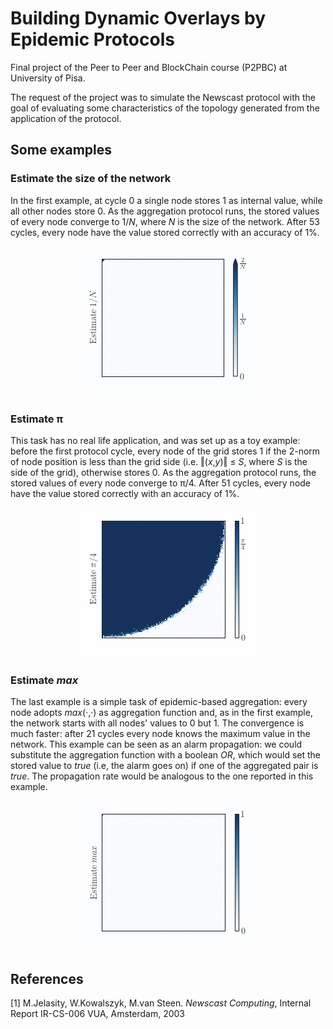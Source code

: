 # Building Dynamic Overlays by Epidemic Protocols #

Final project of the Peer to Peer and BlockChain course (P2PBC) at University of Pisa.

The request of the project was to simulate the Newscast protocol with the goal of evaluating some characteristics of the topology generated from the application of the protocol.

## Some examples ##

### Estimate the size of the network ###
In the first example, at cycle 0 a single node stores 1 as internal value, while all other nodes store 0. As the aggregation protocol runs, the stored values of every node converge to 1/*N*, where *N* is the size of the network. After 53 cycles, every node have the value stored correctly with an accuracy of 1%.

<p align="center">
  <img src="imgs/size.gif">
</p>

### Estimate π ###

This task has no real life application, and was set up as a toy example: before the first protocol cycle, every node of the grid stores 1 if the 2-norm of node position is less than the grid side  (i.e. ‖(*x*,*y*)‖ ≤ *S*, where *S* is the side of the grid), otherwise stores 0. As the aggregation protocol runs, the stored values of every node converge to π/4. After 51 cycles, every node have the value stored correctly with an accuracy of 1%.

<p align="center">
  <img src="imgs/pi.gif">
</p>

### Estimate *max* ###

The last example is a simple task of epidemic-based aggregation: every node adopts *max*(·,·) as aggregation function and, as in the first example, the network starts with all nodes' values to 0 but 1. The convergence is much faster: after 21 cycles every node knows the maximum value in the network. This example can be seen as an alarm propagation: we could substitute the aggregation function with a boolean *OR*, which would set the stored value to *true* (i.e, the alarm goes on) if one of the aggregated pair is *true*. The propagation rate would be analogous to the one reported in this example.

<p align="center">
  <img src="imgs/max.gif">
</p>

## References ##

[1] M.Jelasity, W.Kowalszyk, M.van Steen. *Newscast Computing*, Internal Report IR-CS-006 VUA, Amsterdam, 2003
